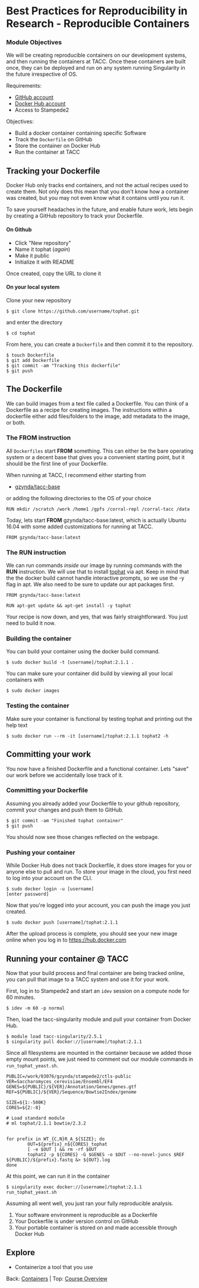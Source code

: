 # Best Practices for Reproducibility in Research - Reproducible Containers

### Module Objectives

We will be creating reproducible containers on our development systems, and then running the containers at TACC. Once these containers are built once, they can be deployed and run on any system running Singularity in the future irrespective of OS.

Requirements:

- [GitHub account](https://github.com/)
- [Docker Hub account](https://hub.docker.com/)
- Access to Stampede2

Objectives:

- Build a docker container containing specific Software
- Track the `Dockerfile` on GitHub
- Store the container on Docker Hub
- Run the container at TACC

## Tracking your Dockerfile

Docker Hub only tracks end containers, and not the actual recipes used to create them.
Not only does this mean that you don't know how a container was created, but you may not even know what it contains until you run it.

To save yourself headaches in the future, and enable future work, lets begin by creating a GitHub repository to track your Dockerfile.

#### On Github

- Click "New repository"
- Name it tophat (*again*)
- Make it public
- Initialize it with README

Once created, copy the URL to clone it

#### On your local system

Clone your new repository

```
$ git clone https://github.com/username/tophat.git
```

and enter the directory

```
$ cd tophat
```

From here, you can create a `Dockerfile` and then commit it to the repository.

```
$ touch Dockerfile
$ git add Dockerfile
$ git commit -am "Tracking this dockerfile"
$ git push
```

## The Dockerfile

We can build images from a text file called a Dockerfile. You can think of a Dockerfile as a recipe for creating images. The instructions within a dockerfile either add files/folders to the image, add metadata to the image, or both.

### The FROM instruction

All `Dockerfiles` start **FROM** something.
This can either be the bare operating system or a decent base that gives you a convenient starting point, but it should be the first line of your Dockerfile.

When running at TACC, I recommend either starting from

- [gzynda/tacc-base](https://hub.docker.com/r/gzynda/tacc-base/)

or adding the following directories to the OS of your choice

```
RUN mkdir /scratch /work /home1 /gpfs /corral-repl /corral-tacc /data
```

Today, lets start **FROM** gzynda/tacc-base:latest, which is actually Ubuntu 16.04 with some added customizations for running at TACC.

```
FROM gzynda/tacc-base:latest
```

### The RUN instruction

We can run commands *inside* our image by running commands with the **RUN** instruction.
We will use that to install [tophat](https://packages.ubuntu.com/en/xenial/tophat) via apt.
Keep in mind that the the docker build cannot handle interactive prompts, so we use the -y flag in apt.
We also need to be sure to update our apt packages first.

```
FROM gzynda/tacc-base:latest

RUN apt-get update && apt-get install -y tophat
```

Your recipe is now down, and yes, that was fairly straightforward. You just need to build it now.

### Building the container

You can build your container using the docker build command.

```
$ sudo docker build -t [username]/tophat:2.1.1 .
```

You can make sure your container did build by viewing all your local containers with

```
$ sudo docker images
```

### Testing the container

Make sure your container is functional by testing tophat and printing out the help text

```
$ sudo docker run --rm -it [username]/tophat:2.1.1 tophat2 -h
```

## Committing your work

You now have a finished Dockerfile and a functional container.
Lets "save" our work before we accidentally lose track of it.

### Committing your Dockerfile

Assuming you already added your Dockerfile to your github repository, commit your changes and push them to GitHub.

```
$ git commit -am "Finished tophat container"
$ git push
```

You should now see those changes reflected on the webpage.

### Pushing your container

While Docker Hub does not track Dockerfile, it does store images for you or anyone else to pull and run.
To store your image in the cloud, you first need to log into your account on the CLI.

```
$ sudo docker login -u [username]
[enter password]
```

Now that you're logged into your account, you can push the image you just created.

```
$ sudo docker push [username]/tophat:2.1.1
```

After the upload process is complete, you should see your new image online when you log in to https://hub.docker.com

## Running your container @ TACC

Now that your build process and final container are being tracked online, you can pull that image to a TACC system and use it for your work.

First, log in to Stampede2 and start an `idev` session on a compute node for 60 minutes.

```
$ idev -m 60 -p normal
```

Then, load the tacc-singularity module and pull your container from Docker Hub.

```
$ module load tacc-singularity/2.5.1
$ singularity pull docker://[username]/tophat:2.1.1
```

Since all filesystems are mounted in the container because we added those empty mount points, we just need to comment out our module commands in `run_tophat_yeast.sh`.

```
PUBLIC=/work/03076/gzynda/stampede2/ctls-public
VER=Saccharomyces_cerevisiae/Ensembl/EF4
GENES=${PUBLIC}/${VER}/Annotation/Genes/genes.gtf
REF=${PUBLIC}/${VER}/Sequence/Bowtie2Index/genome

SIZE=${1:-500K}
CORES=${2:-8}

# Load standard module
# ml tophat/2.1.1 bowtie/2.3.2


for prefix in WT_{C,N}R_A_${SIZE}; do
        OUT=${prefix}_n${CORES}_tophat
        [ -e $OUT ] && rm -rf $OUT
        tophat2 -p ${CORES} -G $GENES -o $OUT --no-novel-juncs $REF ${PUBLIC}/${prefix}.fastq &> ${OUT}.log
done
```

At this point, we can run it in the container

```
$ singularity exec docker://[username]/tophat:2.1.1 run_tophat_yeast.sh
```

Assuming all went well, you just ran your fully reproducible analysis.

1. Your software environment is reproducible as a Dockerfile
2. Your Dockerfile is under version control on GitHub
3. Your portable container is stored on and made accessible through Docker Hub

## Explore

- Containerize a tool that you use

Back: [Containers](reproducibility_containers_01.md) | Top: [Course Overview](../../index.md)
